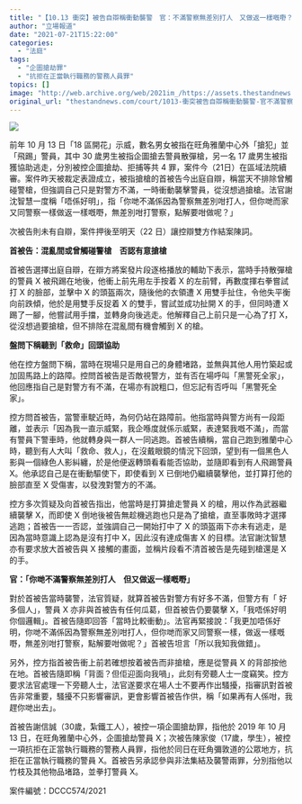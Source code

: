 ```yaml
---
title: "【10.13 衝突】被告自辯稱衝動襲警　官：不滿警察無差別打人　又做返一樣嘅嘢？"
author: "立場報道"
date: "2021-07-21T15:22:00"
categories:
  - "法庭"
tags:
  - "企圖搶劫罪"
  - "抗拒在正當執行職務的警務人員罪"
topics: []
image: "http://web.archive.org/web/2021im_/https://assets.thestandnews.com/media/photos/2-06_copy.png"
original_url: "thestandnews.com/court/1013-衝突被告自辯稱衝動襲警-官不滿警察無差別打人-又做返一樣嘅嘢"
---
```

![](http://web.archive.org/web/2021im_/https://assets.thestandnews.com/media/photos/2-06_copy.png)

前年 10 月 13 日「18 區開花」示威，數名男女被指在旺角雅蘭中心外「搶犯」並「飛踢」警員，其中 30 歲男生被指企圖搶去警員散彈槍，另一名 17 歲男生被指獲協助逃走，分別被控企圖搶劫、拒捕等共 4 罪，案件今（21日）在區域法院續審。案件昨天被裁定表證成立，被指搶槍的首被告今出庭自辯，稱當天不排除曾觸碰警槍，但強調自己只是對警方不滿，一時衝動襲擊警員，從沒想過搶槍。法官謝沈智慧一度稱「唔係好明」，指「你哋不滿係因為警察無差別咁打人，但你哋而家又同警察一樣做返一樣嘅嘢，無差別咁打警察，點解要咁做呢？」

次被告則未有自辯，案件押後至明天（22 日）讓控辯雙方作結案陳詞。

**首被告：混亂間或曾觸碰警槍　否認有意搶槍**　

首被告選擇出庭自辯，在辯方將案發片段逐格播放的輔助下表示，當時手持散彈槍的警員 X 被飛踢在地後，他衝上前先用左手按着 X 的左前臂，再數度揮右拳嘗試打 X 的臉部，並擊中 X 的頭盔兩次，隨後他的衣領遭 X 用雙手扯住，令他失平衡向前跌傾，他於是用雙手反捉着 X 的雙手，嘗試並成功扯開 X 的手，但同時遭 X 踢了一腳，他嘗試用手擋，並轉身向後逃走。他解釋自己上前只是一心為了打 X，從沒想過要搶槍，但不排除在混亂間有機會觸到 X 的槍。

**盤問下稱聽到「救命」回頭協助**

他在控方盤問下稱，當時在現場只是用自己的身體堵路，並無與其他人用竹築起或加固馬路上的路障。控問首被告是否敵視警方，並有否在場呼叫「黑警死全家」，他回應指自己是對警方有不滿，在場亦有說粗口，但忘記有否呼叫「黑警死全家」。

控方問首被告，當警車駛近時，為何仍站在路障前。他指當時與警方尚有一段距離，並表示「因為我一直示威緊，我企喺度就係示威緊，表達緊我嘅不滿」，而當有警員下警車時，他就轉身與一群人一同逃跑。首被告續稱，當自己跑到雅蘭中心時，聽到有人大叫「救命、救人」，在沒戴眼鏡的情況下回頭，望到有一個黑色人影與一個綠色人影糾纏，於是他便返轉頭看看能否協助，並隨即看到有人飛踢警員 X。他承認自己是在衝動驅使下，即使看到 X 已倒地仍繼續襲擊他，並打算打他的臉部直至 X 受傷害，以發洩對警方的不滿。

控方多次質疑及向首被告指出，他當時是打算搶走警員 X 的槍，用以作為武器繼續襲擊 X，而即使 X 倒地後被告無趁機逃跑也只是為了搶槍，直至事敗時才選擇逃跑；首被告一一否認，並強調自己一開始打中了 X 的頭盔兩下亦未有逃走，是因為當時意識上認為是沒有打中 X，因此沒有達成傷害 X 的目標。法官謝沈智慧亦有要求放大首被告與 X 接觸的畫面，並稱片段看不清首被告是先碰到槍還是 X 的手。

**官：「你哋不滿警察無差別打人　但又做返一樣嘅嘢」**

對於首被告當時襲警，法官質疑，就算首被告對警方有好多不滿，但警方有「 好多個人」，警員 X 亦非與首被告有任何瓜葛，但首被告仍要襲擊 X，「我唔係好明你個邏輯」。首被告隨即回答「當時比較衝動」。法官再緊接說：「我更加唔係好明，你哋不滿係因為警察無差別咁打人，但你哋而家又同警察一樣，做返一樣嘅嘢，無差別咁打警察，點解要咁做呢？」首被告坦言「所以我知我做錯」。

另外，控方指首被告衝上前若確想按着被告而非搶槍，應是從警員 X 的背部按他在地。首被告隨即稱「背面？但佢迎面向我喎」，此刻有旁聽人士一度竊笑。控方要求法官處理一下旁聽人士，法官遂要求在場人士不要再作出騷擾，指審訊對首被告非常重要，騷擾不只影響審訊，更會影響首被告作供，稱「如果再有人係咁，我趕你哋出去」。

首被告謝信誠（30歲，紮鐵工人），被控一項企圖搶劫罪，指他於 2019 年 10 月 13 日，在旺角雅蘭中心外，企圖搶劫警員 X；次被告陳家俊（17歲，學生），被控一項抗拒在正當執行職務的警務人員罪，指他於同日在旺角彌敦道的公眾地方，抗拒在正當執行職務的警員 X。首被告另承認參與非法集結及襲警兩罪，分別指他以竹枝及其他物品堵路，並拳打警員 X。

案件編號：DCCC574/2021